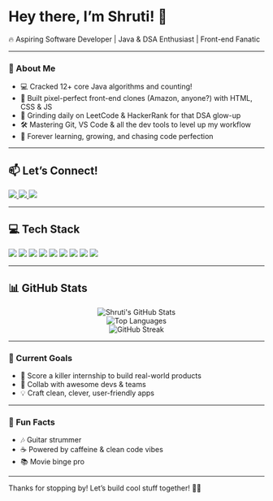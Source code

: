 # Hey there, I’m Shruti! 👋

🔥 Aspiring Software Developer | Java & DSA Enthusiast | Front-end Fanatic

---

### 🚀 About Me
- 💻 Cracked 12+ core Java algorithms and counting!
- 🎨 Built pixel-perfect front-end clones (Amazon, anyone?) with HTML, CSS & JS  
- 🎯 Grinding daily on LeetCode & HackerRank for that DSA glow-up  
- 🛠️ Mastering Git, VS Code & all the dev tools to level up my workflow  
- 🌱 Forever learning, growing, and chasing code perfection

---

## 📫 Let’s Connect!

<p align="left">
  <a href="https://www.linkedin.com/in/shruti-s-parihar/" target="_blank">
    <img src="https://img.shields.io/badge/LinkedIn-0A66C2?style=for-the-badge&logo=linkedin&logoColor=white" />
  </a>
  <a href="https://github.com/shruti-1102" target="_blank">
    <img src="https://img.shields.io/badge/GitHub-181717?style=for-the-badge&logo=github&logoColor=white" />
  </a>
  <a href="https://instagram.com/shrutii.parihar/" target="_blank">
    <img src="https://img.shields.io/badge/Instagram-E4405F?style=for-the-badge&logo=instagram&logoColor=white" />
  </a>
</p>

---

## 💻 Tech Stack

<p align="left">
  <img src="https://img.shields.io/badge/Java-ED8B00?style=for-the-badge&logo=openjdk&logoColor=white" />
  <img src="https://img.shields.io/badge/MySQL-005C84?style=for-the-badge&logo=mysql&logoColor=white" />
  <img src="https://img.shields.io/badge/HTML5-E34F26?style=for-the-badge&logo=html5&logoColor=white" />
  <img src="https://img.shields.io/badge/CSS3-1572B6?style=for-the-badge&logo=css3&logoColor=white" />
  <img src="https://img.shields.io/badge/JavaScript-F7DF1E?style=for-the-badge&logo=javascript&logoColor=black" />
  <img src="https://img.shields.io/badge/Python-3776AB?style=for-the-badge&logo=python&logoColor=white" />
  <img src="https://img.shields.io/badge/SQL-4479A1?style=for-the-badge&logo=postgresql&logoColor=white" />
  <img src="https://img.shields.io/badge/Git-F05032?style=for-the-badge&logo=git&logoColor=white" />
  <img src="https://img.shields.io/badge/VS%20Code-007ACC?style=for-the-badge&logo=visualstudiocode&logoColor=white" />
</p>

---

## 📊 GitHub Stats

<p align="center">
  <img src="https://github-readme-stats.vercel.app/api?username=shruti-1102&show_icons=true&theme=github_dark" alt="Shruti's GitHub Stats" />
  <br />
  <img src="https://github-readme-stats.vercel.app/api/top-langs/?username=shruti-1102&layout=compact&theme=github_dark" alt="Top Languages" />
  <br />
  <img src="https://streak-stats.demolab.com?user=shruti-1102&theme=tokyonight&border_radius=4.5" alt="GitHub Streak" />
</p>

---

### 🎯 Current Goals
- 🚀 Score a killer internship to build real-world products  
- 🤝 Collab with awesome devs & teams  
- 💡 Craft clean, clever, user-friendly apps  

---

### 🎸 Fun Facts
- 🎶 Guitar strummer
- ☕ Powered by caffeine & clean code vibes  
- 📚 Movie binge pro  

---

Thanks for stopping by! Let’s build cool stuff together! 🚀✨
